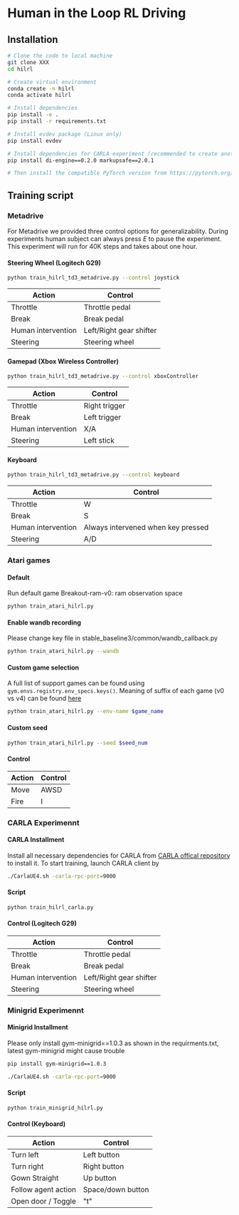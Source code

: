 # Human in the Loop RL Driving

## Installation

```bash
# Clone the code to local machine
git clone XXX
cd hilrl

# Create virtual environment
conda create -n hilrl
conda activate hilrl

# Install dependencies
pip install -e .
pip install -r requirements.txt 

# Install evdev package (Linux only)
pip install evdev

# Install dependencies for CARLA experiment (recommended to create another conda environment)
pip install di-engine==0.2.0 markupsafe==2.0.1

# Then install the compatible PyTorch version from https://pytorch.org/
```



## Training script
### Metadrive
For Metadrive we provided three control options for generalizability. During experiments human subject can always press *E* to pause the experiment. This experiment will run for 40K steps and takes about one hour.
#### Steering Wheel (Logitech G29)
```bash
python train_hilrl_td3_metadrive.py --control joystick
```
| Action             | Control                 |
|--------------------|-------------------------|
| Throttle           | Throttle pedal          |
| Break              | Break pedal             |
| Human intervention | Left/Right gear shifter |
| Steering           | Steering wheel          |

#### Gamepad (Xbox Wireless Controller)
```bash
python train_hilrl_td3_metadrive.py --control xboxController
```
| Action             | Control       |
|--------------------|---------------|
| Throttle           | Right trigger |
| Break              | Left trigger  |
| Human intervention | X/A           |
| Steering           | Left stick    |
#### Keyboard
```bash
python train_hilrl_td3_metadrive.py --control keyboard
```
| Action             | Control                            |
|--------------------|------------------------------------|
| Throttle           | W                                  |
| Break              | S                                  |
| Human intervention | Always intervened when key pressed |
| Steering           | A/D                                |
### Atari games
#### Default
Run default game Breakout-ram-v0: ram observation space
```bash
python train_atari_hilrl.py 
```
#### Enable wandb recording 
Please change key file in stable_baseline3/common/wandb_callback.py
```bash
python train_atari_hilrl.py --wandb
```
#### Custom game selection 
A full list of support games can be found using `gym.envs.registry.env_specs.keys()`. Meaning of suffix of each game (v0 vs v4) can be found [here](https://github.com/openai/gym/issues/1280#issuecomment-999696133)
```bash
python train_atari_hilrl.py --env-name $game_name
```
#### Custom seed
```bash
python train_atari_hilrl.py --seed $seed_num
```
#### Control
| Action | Control                            |
|--------|------------------------------------|
| Move   | AWSD                               |
| Fire   | I                                  |


### CARLA Experimennt
#### CARLA Installment
Install all necessary dependencies for CARLA from [CARLA offical repository](https://github.com/carla-simulator/carla) to install it.
To start training, launch CARLA client by
```bash
./CarlaUE4.sh -carla-rpc-port=9000
```
#### Script
```bash
python train_hilrl_carla.py
```
#### Control (Logitech G29)
| Action             | Control                 |
|--------------------|-------------------------|
| Throttle           | Throttle pedal          |
| Break              | Break pedal             |
| Human intervention | Left/Right gear shifter |
| Steering           | Steering wheel          |

### Minigrid Experimennt
#### Minigrid Installment
Please only install gym-minigrid==1.0.3 as shown in the requirments.txt, latest gym-minigrid might cause trouble
```bash
pip install gym-minigrid==1.0.3
```

```bash
./CarlaUE4.sh -carla-rpc-port=9000
```
#### Script
```bash
python train_minigrid_hilrl.py
```
#### Control (Keyboard)
| Action             | Control                 |
|--------------------|-------------------------|
| Turn left          | Left button             |
| Turn right         | Right button            |
| Gown Straight      | Up button               |
| Follow agent action| Space/down button       |
| Open door / Toggle | "t"
